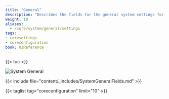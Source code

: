 ```yaml
---
title: "General"
description: "Describes the fields for the general system settings for TrueNAS CORE."
weight: 10
aliases:
  - /core/system/general/settings
tags:
- coresettings
- coreconfiguration
book: UIReference
---
```


{{< toc >}}

![System General](/images/CORE/System/SystemGeneral.png "System General")

{{< include file="content/_includes/SystemGeneralFields.md" >}}

{{< taglist tag="coreconfiguration" limit="10" >}}
